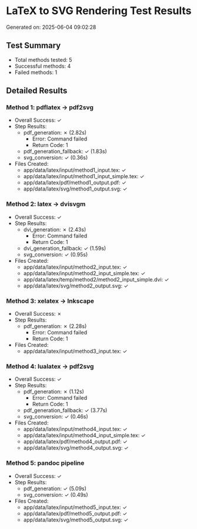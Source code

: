 # LaTeX to SVG Rendering Test Results

Generated on: 2025-06-04 09:02:28

## Test Summary
- Total methods tested: 5
- Successful methods: 4
- Failed methods: 1

## Detailed Results

### Method 1: pdflatex → pdf2svg
- Overall Success: ✓
- Step Results:
  - pdf_generation: ✗ (2.82s)
    - Error: Command failed
    - Return Code: 1
  - pdf_generation_fallback: ✓ (1.83s)
  - svg_conversion: ✓ (0.36s)
- Files Created:
  - app/data/latex/input/method1_input.tex: ✓
  - app/data/latex/input/method1_input_simple.tex: ✓
  - app/data/latex/pdf/method1_output.pdf: ✓
  - app/data/latex/svg/method1_output.svg: ✓

### Method 2: latex → dvisvgm
- Overall Success: ✓
- Step Results:
  - dvi_generation: ✗ (2.43s)
    - Error: Command failed
    - Return Code: 1
  - dvi_generation_fallback: ✓ (1.59s)
  - svg_conversion: ✓ (0.95s)
- Files Created:
  - app/data/latex/input/method2_input.tex: ✓
  - app/data/latex/input/method2_input_simple.tex: ✓
  - app/data/latex/temp/method2/method2_input_simple.dvi: ✓
  - app/data/latex/svg/method2_output.svg: ✓

### Method 3: xelatex → Inkscape
- Overall Success: ✗
- Step Results:
  - pdf_generation: ✗ (2.28s)
    - Error: Command failed
    - Return Code: 1
- Files Created:
  - app/data/latex/input/method3_input.tex: ✓

### Method 4: lualatex → pdf2svg
- Overall Success: ✓
- Step Results:
  - pdf_generation: ✗ (1.12s)
    - Error: Command failed
    - Return Code: 1
  - pdf_generation_fallback: ✓ (3.77s)
  - svg_conversion: ✓ (0.46s)
- Files Created:
  - app/data/latex/input/method4_input.tex: ✓
  - app/data/latex/input/method4_input_simple.tex: ✓
  - app/data/latex/pdf/method4_output.pdf: ✓
  - app/data/latex/svg/method4_output.svg: ✓

### Method 5: pandoc pipeline
- Overall Success: ✓
- Step Results:
  - pdf_generation: ✓ (5.09s)
  - svg_conversion: ✓ (0.49s)
- Files Created:
  - app/data/latex/input/method5_input.tex: ✓
  - app/data/latex/pdf/method5_output.pdf: ✓
  - app/data/latex/svg/method5_output.svg: ✓


